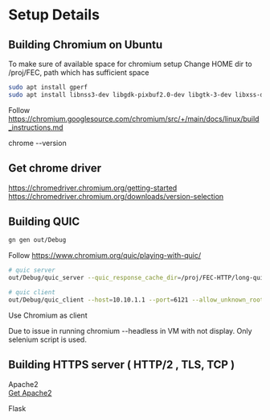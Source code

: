 # Setup Details

## Building Chromium on Ubuntu 

To make sure of available space for chromium setup
Change HOME dir to /proj/FEC, path which has sufficient space

```bash
sudo apt install gperf
sudo apt install libnss3-dev libgdk-pixbuf2.0-dev libgtk-3-dev libxss-dev
```

Follow 
https://chromium.googlesource.com/chromium/src/+/main/docs/linux/build_instructions.md

chrome --version

## Get chrome driver 

https://chromedriver.chromium.org/getting-started
https://chromedriver.chromium.org/downloads/version-selection

## Building QUIC 

```bash
gn gen out/Debug
```

Follow
https://www.chromium.org/quic/playing-with-quic/

```bash
# quic server
out/Debug/quic_server --quic_response_cache_dir=/proj/FEC-HTTP/long-quic/quic-data/www.example.org   --certificate_file=net/tools/quic/certs/out/leaf_cert.pem --key_file=net/tools/quic/certs/out/leaf_cert.pkcs8

# quic client
out/Debug/quic_client --host=10.10.1.1 --port=6121 --allow_unknown_root_cert https://www.example.org/

```

Use Chromium as client

Due to issue in running chromium --headless in VM with not display. Only selenium script is used.


## Building HTTPS server ( HTTP/2 , TLS, TCP )

Apache2   
[Get Apache2](https://www.digitalocean.com/community/tutorials/how-to-install-the-apache-web-server-on-ubuntu-22-04)

Flask

